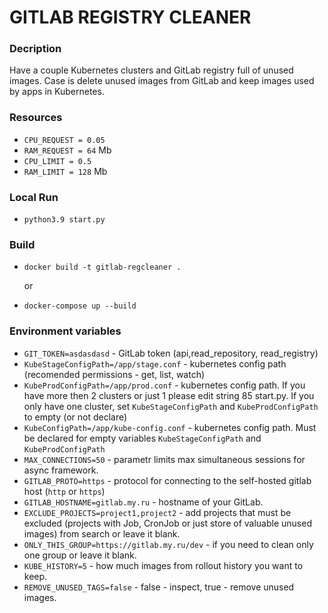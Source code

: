 # GITLAB REGISTRY CLEANER
### Decription
Have a couple Kubernetes clusters and GitLab registry full of unused images. Case is delete unused images from GitLab and keep images used by apps in Kubernetes.

### Resources
 * `CPU_REQUEST = 0.05`
 * `RAM_REQUEST = 64` Mb
 * `CPU_LIMIT = 0.5`
 * `RAM_LIMIT = 128` Mb

### Local Run
 * `python3.9 start.py`
 
### Build
  * ```
    docker build -t gitlab-regcleaner .
    ```
    or
  * ```
    docker-compose up --build
    ```
 
### Environment variables
 * `GIT_TOKEN=asdasdasd` - GitLab token (api,read_repository, read_registry)
 * `KubeStageConfigPath=/app/stage.conf` - kubernetes config path (recomended permissions -  get, list, watch)
 * `KubeProdConfigPath=/app/prod.conf` - kubernetes config path. If you have more then 2 clusters or just 1 please edit string 85 start.py. If you only have one cluster, set `KubeStageConfigPath` and `KubeProdConfigPath` to empty (or not declare)
 * `KubeConfigPath=/app/kube-config.conf` - kubernetes config path. Must be declared for empty variables `KubeStageConfigPath` and `KubeProdConfigPath`
 * `MAX_CONNECTIONS=50` - parametr limits max simultaneous sessions for async framework.
 * `GITLAB_PROTO=https` - protocol for connecting to the self-hosted gitlab host (`http` or `https`)
 * `GITLAB_HOSTNAME=gitlab.my.ru` - hostname of your GitLab.
 * `EXCLUDE_PROJECTS=project1,project2` - add projects that must be excluded (projects with Job, CronJob or just store of valuable unused images) from search or leave it blank.
 * `ONLY_THIS_GROUP=https://gitlab.my.ru/dev` - if you need to clean only one group or leave it blank.
 * `KUBE_HISTORY=5` - how much images from rollout history you want to keep.
 * `REMOVE_UNUSED_TAGS=false` - false - inspect,  true - remove unused images.
